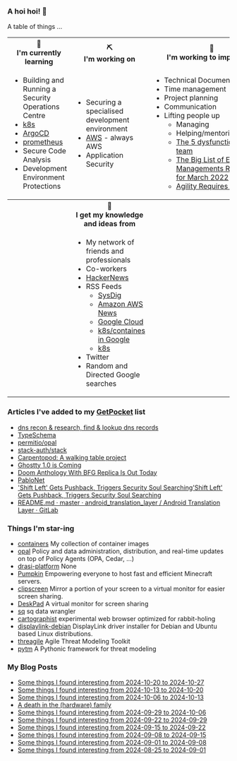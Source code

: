 ### A hoi hoi! 👋

A table of things ...

<table>
    <tr>
        <th>🌱<br/>I'm currently learning</th>
        <th>⛏<br/> I'm working on</th>
        <th>🚧<br/>I'm working to improve on</th>
    </tr>
    <tr>
        <td>
            <ul>
                <li>Building and Running a Security Operations Centre</li>
                <li><a href="https://kubernetes.io/">k8s</a></li>
                <li><a href="https://argoproj.github.io/">ArgoCD</a></li>
                <li><a href="https://prometheus.io/">prometheus</a></li>
                <li>Secure Code Analysis</li>
                <li>Development Environment Protections</li>
            </ul>
        </td>
        <td>
            <ul>
                <li>Securing a specialised development environment</li>
                <li><a href="https://aws.amazon.com/">AWS</a> - always AWS</li>
                <li>Application Security</li>
            </ul>
        </td>
        <td>
            <ul>
                <li>Technical Documentation</li>
                <li>Time management</li>
                <li>Project planning</li>
                <li>Communication</li>
                <li>Lifting people up
                    <ul>
                      <li>Managing</li>
                      <li>Helping/mentoring/coaching</li>
                      <li><a href="https://valid.com/5-dysfunctions-of-a-team/">The 5 dysfunctions of a team</a></li>
                      <li><a href="https://practicallyleading.dev/the-big-list-of-engineering-management-resources-march-2022">The Big List of Engineering Managements Resources - for March 2022</a></li>
                      <li><a href="https://www.industriallogic.com/blog/agility-requires-balance/">Agility Requires Balance</a></li>
                    </ul>
                </li>
            </ul>
        </td>
    </tr>
    <tr>
        <th>&nbsp;</th>
        <th>🏫<br/>I get my knowledge and ideas from</th>
        <th>&nbsp;</th>
    </tr>
    <tr>
        <td>&nbsp;</td>
        <td>
            <ul>
                <li>My network of friends and professionals</li>
                <li>Co-workers</li>
                <li><a href="https://news.ycombinator.com/">HackerNews</a></li>
                <li>RSS Feeds
                    <ul>
                        <li><a href="http://fetchrss.com/rss/5b4e9e358a93f8cc058b4567960404014.xml">SysDig</a></li>
                        <li><a href="https://aws.amazon.com/new/feed/">Amazon AWS News</a></li>
                        <li><a href="https://cloudblog.withgoogle.com/rss/">Google Cloud</a></li>
                        <li><a href="https://cloudblog.withgoogle.com/products/containers-kubernetes/rss/">k8s/containes in Google</a></li>
                        <li><a href="https://kubernetes.io/feed.xml">k8s</a></li>
                    </ul>
                </li>
                <li>Twitter</li>
                <li>Random and Directed Google searches</li>
            </ul>
        </td>
        <td>&nbsp;</td>
    </tr>
</table>

### Articles I've added to my [GetPocket](https://getpocket.com/) list

* [dns recon & research, find & lookup dns records](https://dnsdumpster.com/)
* [TypeSchema](https://typeschema.org/)
* [permitio/opal](https://github.com/permitio/opal)
* [stack-auth/stack](https://github.com/stack-auth/stack)
* [Carpentopod: A walking table project](https://www.decarpentier.nl/carpentopod)
* [Ghostty 1.0 is Coming](https://mitchellh.com/writing/ghostty-is-coming)
* [Doom Anthology With BFG Replica Is Out Today](https://www.thegamer.com/doom-anthology-with-bfg-replica-out-today/)
* [PabloNet](https://www.matthieulc.com/posts/pablonet/)
* ['Shift Left' Gets Pushback, Triggers Security Soul Searching'Shift Left' Gets Pushback, Triggers Security Soul Searching](https://www.darkreading.com/application-security/shift-left-pushback-triggers-security-soul-searching)
* [README.md · master · android_translation_layer / Android Translation Layer · GitLab](https://gitlab.com/android_translation_layer/android_translation_layer/-/blob/master/README.md)

### Things I'm star-ing

* [containers](https://github.com/onedr0p/containers)
  My collection of container images
* [opal](https://github.com/permitio/opal)
  Policy and data administration, distribution, and real-time updates on top of Policy Agents (OPA, Cedar, ...)
* [drasi-platform](https://github.com/drasi-project/drasi-platform)
  None
* [Pumpkin](https://github.com/Snowiiii/Pumpkin)
  Empowering everyone to host fast and efficient Minecraft servers.
* [clipscreen](https://github.com/splitbrain/clipscreen)
  Mirror a portion of your screen to a virtual monitor for easier screen sharing.
* [DeskPad](https://github.com/Stengo/DeskPad)
  A virtual monitor for screen sharing
* [sq](https://github.com/neilotoole/sq)
  sq data wrangler
* [cartographist](https://github.com/szymonkaliski/cartographist)
  experimental web browser optimized for rabbit-holing
* [displaylink-debian](https://github.com/AdnanHodzic/displaylink-debian)
  DisplayLink driver installer for Debian and Ubuntu based Linux distributions.
* [threagile](https://github.com/Threagile/threagile)
  Agile Threat Modeling Toolkit
* [pytm](https://github.com/OWASP/pytm)
  A Pythonic framework for threat modeling

### My Blog Posts

* [Some things I found interesting from 2024-10-20 to 2024-10-27](https://pgmac.net.au/last-week/2024/10/27/interesting-last-week.html)
* [Some things I found interesting from 2024-10-13 to 2024-10-20](https://pgmac.net.au/last-week/2024/10/20/interesting-last-week.html)
* [Some things I found interesting from 2024-10-06 to 2024-10-13](https://pgmac.net.au/last-week/2024/10/13/interesting-last-week.html)
* [A death in the (hardware) family](https://pgmac.net.au/tech/2024/10/11/death-in-the-family.html)
* [Some things I found interesting from 2024-09-29 to 2024-10-06](https://pgmac.net.au/last-week/2024/10/06/interesting-last-week.html)
* [Some things I found interesting from 2024-09-22 to 2024-09-29](https://pgmac.net.au/last-week/2024/09/29/interesting-last-week.html)
* [Some things I found interesting from 2024-09-15 to 2024-09-22](https://pgmac.net.au/last-week/2024/09/22/interesting-last-week.html)
* [Some things I found interesting from 2024-09-08 to 2024-09-15](https://pgmac.net.au/last-week/2024/09/15/interesting-last-week.html)
* [Some things I found interesting from 2024-09-01 to 2024-09-08](https://pgmac.net.au/last-week/2024/09/08/interesting-last-week.html)
* [Some things I found interesting from 2024-08-25 to 2024-09-01](https://pgmac.net.au/last-week/2024/09/01/interesting-last-week.html)
